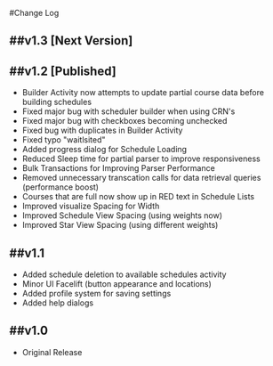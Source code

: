 #Change Log

##v1.3 [Next Version]
-------------------

##v1.2 [Published]
-------------------
+ Builder Activity now attempts to update partial course data before building schedules
+ Fixed major bug with scheduler builder when using CRN's
+ Fixed major bug with checkboxes becoming unchecked
+ Fixed bug with duplicates in Builder Activity
+ Fixed typo "waitlsited"
+ Added progress dialog for Schedule Loading
+ Reduced Sleep time for partial parser to improve responsiveness
+ Bulk Transactions for Improving Parser Performance
+ Removed unnecessary transcation calls for data retrieval queries (performance boost)
+ Courses that are full now show up in RED text in Schedule Lists
+ Improved visualize Spacing for Width
+ Improved Schedule View Spacing (using weights now)
+ Improved Star View Spacing (using different weights)

##v1.1
-------------------
+ Added schedule deletion to available schedules activity
+ Minor UI Facelift (button appearance and locations)
+ Added profile system for saving settings
+ Added help dialogs

##v1.0
-------------------
+ Original Release